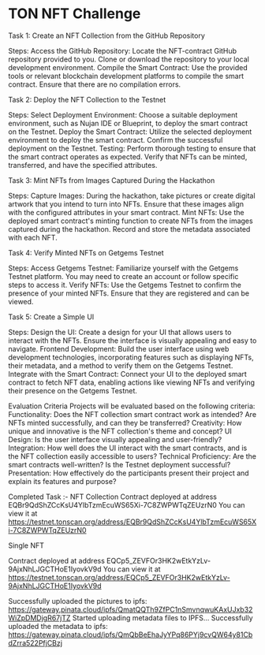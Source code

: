 # TON NFT Challenge

Task 1: Create an NFT Collection from the GitHub Repository

Steps:
Access the GitHub Repository: Locate the NFT-contract GitHub repository provided to you. Clone or download the repository to your local development environment.
Compile the Smart Contract: Use the provided tools or relevant blockchain development platforms to compile the smart contract. Ensure that there are no compilation errors.

Task 2: Deploy the NFT Collection to the Testnet

Steps:
Select Deployment Environment: Choose a suitable deployment environment, such as Nujan IDE or Blueprint, to deploy the smart contract on the Testnet.
Deploy the Smart Contract: Utilize the selected deployment environment to deploy the smart contract. Confirm the successful deployment on the Testnet.
Testing: Perform thorough testing to ensure that the smart contract operates as expected. Verify that NFTs can be minted, transferred, and have the specified attributes.

Task 3: Mint NFTs from Images Captured During the Hackathon

Steps:
Capture Images: During the hackathon, take pictures or create digital artwork that you intend to turn into NFTs. Ensure that these images align with the configured attributes in your smart contract.
Mint NFTs: Use the deployed smart contract's minting function to create NFTs from the images captured during the hackathon. Record and store the metadata associated with each NFT.

Task 4: Verify Minted NFTs on Getgems Testnet

Steps:
Access Getgems Testnet: Familiarize yourself with the Getgems Testnet platform. You may need to create an account or follow specific steps to access it.
Verify NFTs: Use the Getgems Testnet to confirm the presence of your minted NFTs. Ensure that they are registered and can be viewed.

Task 5: Create a Simple UI

Steps:
Design the UI: Create a design for your UI that allows users to interact with the NFTs. Ensure the interface is visually appealing and easy to navigate.
Frontend Development: Build the user interface using web development technologies, incorporating features such as displaying NFTs, their metadata, and a method to verify them on the Getgems Testnet.
Integrate with the Smart Contract: Connect your UI to the deployed smart contract to fetch NFT data, enabling actions like viewing NFTs and verifying their presence on the Getgems Testnet.

Evaluation Criteria
Projects will be evaluated based on the following criteria:
Functionality: Does the NFT collection smart contract work as intended? Are NFTs minted successfully, and can they be transferred?
Creativity: How unique and innovative is the NFT collection's theme and concept?
UI Design: Is the user interface visually appealing and user-friendly?
Integration: How well does the UI interact with the smart contracts, and is the NFT collection easily accessible to users?
Technical Proficiency: Are the smart contracts well-written? Is the Testnet deployment successful?
Presentation: How effectively do the participants present their project and explain its features and purpose?


Completed Task :- 
NFT Collection 
Contract deployed at address EQBr9QdShZCcKsU4YlbTzmEcuWS65Xi-7C8ZWPWTqZEUzrN0
You can view it at https://testnet.tonscan.org/address/EQBr9QdShZCcKsU4YlbTzmEcuWS65Xi-7C8ZWPWTqZEUzrN0

Single NFT 

Contract deployed at address EQCp5_ZEVFOr3HK2wEtkYzLv-9AjxNhLJGCTHoE1IyovkV9d
You can view it at https://testnet.tonscan.org/address/EQCp5_ZEVFOr3HK2wEtkYzLv-9AjxNhLJGCTHoE1IyovkV9d

Successfully uploaded the pictures to ipfs: https://gateway.pinata.cloud/ipfs/QmatQQTh9ZfPC1nSmvnqwuKAxUJxb32WiZpDMDjgR67jTZ
Started uploading metadata files to IPFS...
Successfully uploaded the metadata to ipfs: https://gateway.pinata.cloud/ipfs/QmQbBeEhaJyYPq86PYj9cvQW64y81CbdZrra522PfjCBzj
